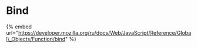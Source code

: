 # Bind

{% embed url="https://developer.mozilla.org/ru/docs/Web/JavaScript/Reference/Global\_Objects/Function/bind" %}



